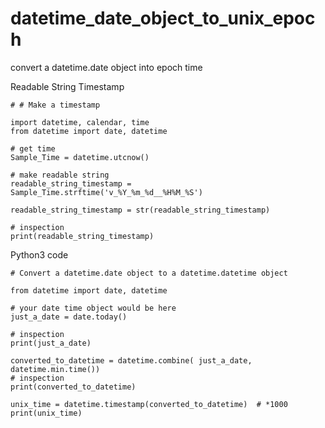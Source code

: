 # datetime_date_object_to_unix_epoch
convert a datetime.date object into epoch time


Readable String Timestamp
```
# # Make a timestamp

import datetime, calendar, time
from datetime import date, datetime

# get time
Sample_Time = datetime.utcnow()

# make readable string
readable_string_timestamp = Sample_Time.strftime('v_%Y_%m_%d__%H%M_%S')

readable_string_timestamp = str(readable_string_timestamp)

# inspection
print(readable_string_timestamp)
```

Python3 code
```
# Convert a datetime.date object to a datetime.datetime object

from datetime import date, datetime

# your date time object would be here
just_a_date = date.today()

# inspection
print(just_a_date)

converted_to_datetime = datetime.combine( just_a_date, datetime.min.time())
# inspection
print(converted_to_datetime)

unix_time = datetime.timestamp(converted_to_datetime)  # *1000
print(unix_time)
```
